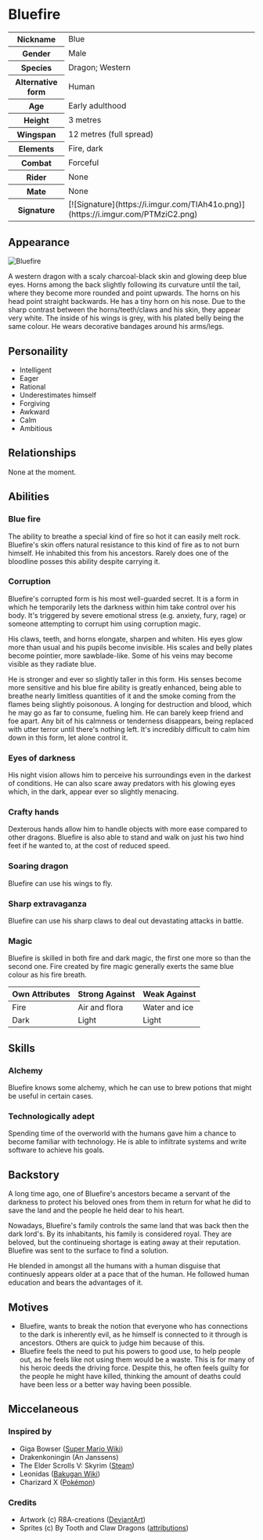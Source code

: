 # Bluefire

<table>
  <tr>
    <th>Nickname</th>
    <td>Blue</td>
  </tr>
  <tr>
    <th>Gender</th>
    <td>Male</td>
  </tr>
  <tr>
    <th>Species</th>
    <td>Dragon; Western</td>
  </tr>
  <tr>
    <th>Alternative form</th>
    <td>Human</td>
  </tr>
  <tr>
    <th>Age</th>
    <td>Early adulthood</td>
  </tr>
  <tr>
    <th>Height</th>
    <td>3 metres</td>
  </tr>
  <tr>
    <th>Wingspan</th>
    <td>12 metres (full spread)</td>
  </tr>
  <tr>
    <th>Elements</th>
    <td>Fire, dark</td>
  </tr>
  <tr>
    <th>Combat</th>
    <td>Forceful</td>
  </tr>
  <tr>
    <th>Rider</th>
    <td>None</td>
  </tr>
  <tr>
    <th>Mate</th>
    <td>None</td>
  </tr>
  <tr>
    <th>Signature</th>
    <td>[![Signature](https://i.imgur.com/TlAh41o.png)](https://i.imgur.com/PTMziC2.png)</td>
  </tr>
</table>

## Appearance
![Bluefire](https://i.imgur.com/X7fIwFc.gif)

A western dragon with a scaly charcoal-black skin and glowing deep blue eyes. Horns among the back slightly following its curvature until the tail, where they become more rounded and point upwards. The horns on his head point straight backwards. He has a tiny horn on his nose. Due to the sharp contrast between the horns/teeth/claws and his skin, they appear very white. The inside of his wings is grey, with his plated belly being the same colour. He wears decorative bandages around his arms/legs.

## Personaility
*  Intelligent
*  Eager
*  Rational
*  Underestimates himself
*  Forgiving
*  Awkward
*  Calm
*  Ambitious

## Relationships
None at the moment.

## Abilities
### Blue fire
The ability to breathe a special kind of fire so hot it can easily melt rock. Bluefire's skin offers natural resistance to this kind of fire as to not burn himself. He inhabited this from his ancestors. Rarely does one of the bloodline posses this ability despite carrying it.

### Corruption
Bluefire's corrupted form is his most well-guarded secret. It is a form in which he temporarily lets the darkness within him take control over his body. It's triggered by severe emotional stress (e.g. anxiety, fury, rage) or someone attempting to corrupt him using corruption magic.

His claws, teeth, and horns elongate, sharpen and whiten. His eyes glow more than usual and his pupils become invisible. His scales and belly plates become pointier, more sawblade-like. Some of his veins may become visible as they radiate blue.

He is stronger and ever so slightly taller in this form. His senses become more sensitive and his blue fire ability is greatly enhanced, being able to breathe nearly limitless quantities of it and the smoke coming from the flames being slightly poisonous. A longing for destruction and blood, which he may go as far to consume, fueling him. He can barely keep friend and foe apart. Any bit of his calmness or tenderness disappears, being replaced with utter terror until there's nothing left. It's incredibly difficult to calm him down in this form, let alone control it.

### Eyes of darkness
His night vision allows him to perceive his surroundings even in the darkest of conditions. He can also scare away predators with his glowing eyes which, in the dark, appear ever so slightly menacing.

### Crafty hands
Dexterous hands allow him to handle objects with more ease compared to other dragons. Bluefire is also able to stand and walk on just his two hind feet if he wanted to, at the cost of reduced speed.

### Soaring dragon
Bluefire can use his wings to fly.

### Sharp extravaganza
Bluefire can use his sharp claws to deal out devastating attacks in battle.

### Magic
Bluefire is skilled in both fire and dark magic, the first one more so than the second one. Fire created by fire magic generally exerts the same blue colour as his fire breath.

Own Attributes | Strong Against | Weak Against
--- | --- | ---
Fire | Air and flora | Water and ice
Dark | Light | Light

## Skills
### Alchemy
Bluefire knows some alchemy, which he can use to brew potions that might be useful in certain cases.

### Technologically adept
Spending time of the overworld with the humans gave him a chance to become familiar with technology. He is able to infiltrate systems and write software to achieve his goals.

## Backstory
A long time ago, one of Bluefire's ancestors became a servant of the darkness to protect his beloved ones from them in return for what he did to save the land and the people he held dear to his heart. 

Nowadays, Bluefire's family controls the same land that was back then the dark lord's. By its inhabitants, his family is considered royal. They are beloved, but the continueing shortage is eating away at their reputation. Bluefire was sent to the surface to find a solution.

He blended in amongst all the humans with a human disguise that continuesly appears older at a pace that of the human. He followed human education and bears the advantages of it.

## Motives
*  Bluefire, wants to break the notion that everyone who has connections to the dark is inherently evil, as he himself is connected to it through is ancestors. Others are quick to judge him because of this.
*  Bluefire feels the need to put his powers to good use, to help people out, as he feels like not using them would be a waste. This is for many of his heroic deeds the driving force. Despite this, he often feels guilty for the people he might have killed, thinking the amount of deaths could have been less or a better way having been possible.

## Miccelaneous
### Inspired by
*  Giga Bowser ([Super Mario Wiki](https://www.mariowiki.com/Giga_Bowser))
*  Drakenkoningin (An Janssens)
*  The Elder Scrolls V: Skyrim ([Steam](https://store.steampowered.com/app/489830/The_Elder_Scrolls_V_Skyrim_Special_Edition/))
*  Leonidas ([Bakugan Wiki](https://bakugan.wiki/wiki/Leonidas))
*  Charizard X ([Pokémon](https://www.pokemon.com/uk/pokedex/charizard))

### Credits
*  Artwork (c) R8A-creations ([DeviantArt](https://www.deviantart.com/r8a-creations))
*  Sprites (c) By Tooth and Claw Dragons ([attributions](https://btacdragons.com/credits.php))
